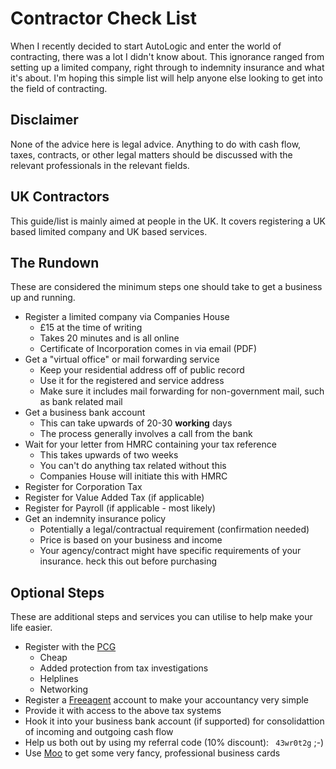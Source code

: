 # Contractor Check List
When I recently decided to start AutoLogic and enter the world of contracting, there was a lot I didn't know about. This ignorance ranged from setting up a limited company, right through to indemnity insurance and what it's about. I'm hoping this simple list will help anyone else looking to get into the field of contracting.

## Disclaimer

None of the advice here is legal advice. Anything to do with cash flow, taxes, contracts, or other legal matters should be discussed with the relevant professionals in the relevant fields.

## UK Contractors
This guide/list is mainly aimed at people in the UK. It covers registering a UK based limited company and UK based services. 

## The Rundown

These are considered the minimum steps one should take to get a business up and running. 

- Register a limited company via Companies House
    - £15 at the time of writing
    - Takes 20 minutes and is all online
    - Certificate of Incorporation comes in via email (PDF)
- Get a "virtual office" or mail forwarding service
    - Keep your residential address off of public record
    - Use it for the registered and service address
    - Make sure it includes mail forwarding for non-government mail, such as bank related mail
- Get a business bank account
    - This can take upwards of 20-30 **working** days
    - The process generally involves a call from the bank 
- Wait for your letter from HMRC containing your tax reference
    - This takes upwards of two weeks
    - You can't do anything tax related without this
    - Companies House will initiate this with HMRC
- Register for Corporation Tax
- Register for Value Added Tax (if applicable)
- Register for Payroll (if applicable - most likely) 
- Get an indemnity insurance policy
    - Potentially a legal/contractual requirement (confirmation needed)
    - Price is based on your business and income
    - Your agency/contract might have specific requirements of your insurance. heck this out before purchasing

## Optional Steps

These are additional steps and services you can utilise to help make your life easier.

- Register with the [PCG](https://www.pcg.org.uk)
    - Cheap
    - Added protection from tax investigations
    - Helplines
    - Networking
- Register a [Freeagent](https://freeagent.com) account  to make your accountancy very simple
 - Provide it with access to the above tax systems
 - Hook it into your business bank account (if supported) for consolidattion of incoming and outgoing cash flow
 - Help us both out by using my referral code (10% discount): ` 43wr0t2g` ;-)
- Use [Moo](https://moo.com) to get some very fancy, professional business cards